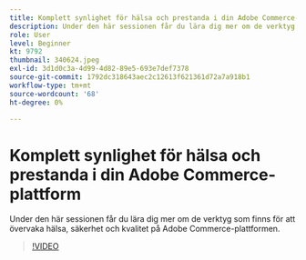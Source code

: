 ```yaml
---
title: Komplett synlighet för hälsa och prestanda i din Adobe Commerce-plattform
description: Under den här sessionen får du lära dig mer om de verktyg som finns för att övervaka hälsa, säkerhet och kvalitet på Adobe Commerce-plattformen.
role: User
level: Beginner
kt: 9792
thumbnail: 340624.jpeg
exl-id: 3d1d0c3a-4d99-4d82-89e5-693e7def7378
source-git-commit: 1792dc318643aec2c12613f621361d72a7a918b1
workflow-type: tm+mt
source-wordcount: '68'
ht-degree: 0%

---
```


# Komplett synlighet för hälsa och prestanda i din Adobe Commerce-plattform

Under den här sessionen får du lära dig mer om de verktyg som finns för att övervaka hälsa, säkerhet och kvalitet på Adobe Commerce-plattformen.

>[!VIDEO](https://video.tv.adobe.com/v/340624/?quality=12&learn=on)
